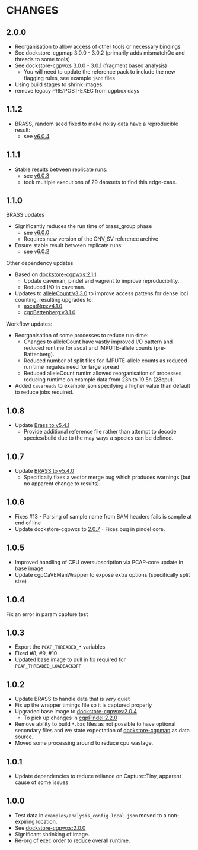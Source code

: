 # CHANGES

## 2.0.0

* Reorganisation to allow access of other tools or necessary bindings
* See dockstore-cgpmap 3.0.0 - 3.0.2 (primarily adds mismatchQc and threads to some tools)
* See dockstore-cgpwxs 3.0.0 - 3.0.1 (fragment based analysis)
  * You will need to update the reference pack to include the new flagging rules, see example `json`
  files
* Using build stages to shrink images.
* remove legacy PRE/POST-EXEC from cgpbox days

## 1.1.2

* BRASS, random seed fixed to make noisy data have a reproducible result:
  * see [v6.0.4](https://github.com/cancerit/BRASS/releases/tag/v6.0.4)

## 1.1.1

* Stable results between replicate runs:
  * see [v6.0.3](https://github.com/cancerit/BRASS/releases/tag/v6.0.3)
  * took multiple executions of 29 datasets to find this edge-case.

## 1.1.0

BRASS updates

* Significantly reduces the run time of brass_group phase
  * see [v6.0.0](https://github.com/cancerit/BRASS/releases/tag/v6.0.0)
  * Requires new version of the CNV_SV reference archive
* Ensure stable result between replicate runs:
  * see [v6.0.2](https://github.com/cancerit/BRASS/releases/tag/v6.0.2)

Other dependency updates

* Based on [dockstore-cgpwxs:2.1.1](https://github.com/cancerit/dockstore-cgpwxs/releases/tag/2.1.1)
  * Update caveman, pindel and vagrent to improve reproducibility.
  * Reduced I/O in caveman.
* Updates to [alleleCount:v3.3.0](https://github.com/cancerit/alleleCount/releases/tag/v3.3.0) to improve access pattens for dense loci counting, resulting upgrades to:
  * [ascatNgs:v4.1.0](https://github.com/cancerit/ascatNgs/releases)
  * [cgpBattenberg:v3.1.0](https://github.com/cancerit/cgpBattenberg/releases/tag/v3.1.0)

Workflow updates:

* Reorganisation of some processes to reduce run-time:
  * Changes to alleleCount have vastly improved I/O pattern and reduced runtime for
ascat and IMPUTE-allele counts (pre-Battenberg).
  * Reduced number of split files for IMPUTE-allele counts as reduced run time negates need for large spread
  * Reduced alleleCount runtim allowed reorganisation of processes reducing runtime on example data from 23h to 19.5h (28cpu).
* Added `cavereads` to example json specifying a higher value than default to reduce jobs required.

## 1.0.8

* Update [Brass to v5.4.1](https://github.com/cancerit/BRASS/releases/tag/v5.4.1)
  * Provide additional reference file rather than attempt to decode species/build
  due to the may ways a species can be defined.

## 1.0.7

* Update [BRASS to v5.4.0](https://github.com/cancerit/BRASS/releases/tag/v5.4.0)
  * Specifically fixes a vector merge bug which produces warnings (but no apparent change to results).

## 1.0.6

* Fixes #13 - Parsing of sample name from BAM headers fails is sample at end of line
* Update dockstore-cgpwxs to [2.0.7](https://github.com/cancerit/dockstore-cgpwxs/releases/tag/2.0.7) - Fixes bug in pindel core.

## 1.0.5

* Improved handling of CPU oversubscription via PCAP-core update in base image
* Update cgpCaVEManWrapper to expose extra options (specifically split size)

## 1.0.4

Fix an error in param capture test

## 1.0.3

* Export the `PCAP_THREADED_*` variables
* Fixed #8, #9, #10
* Updated base image to pull in fix required for `PCAP_THREADED_LOADBACKOFF`

## 1.0.2

* Update BRASS to handle data that is _very_ quiet
* Fix up the wrapper timings file so it is captured properly
* Upgraded base image to [dockstore-cgpwxs:2.0.4](https://github.com/cancerit/dockstore-cgpwxs/releases/tag/2.0.4)
  * To pick up changes in [cgpPindel:2.2.0](https://github.com/cancerit/cgpPindel/releases/tag/v2.2.0)
* Remove ability to build `*.bas` files as not possible to have optional secondary files and we state expectation of [dockstore-cgpmap](https://github.com/cancerit/dockstore-cgpmap) as data source.
* Moved some processing around to reduce cpu wastage.

## 1.0.1

* Update dependencies to reduce reliance on Capture::Tiny, apparent cause of some issues

## 1.0.0

* Test data in `examples/analysis_config.local.json` moved to a non-expiring location.
* See [dockstore-cgpwxs:2.0.0](https://github.com/cancerit/dockstore-cgpwxs/releases/tag/2.0.0)
* Significant shrinking of image.
* Re-org of exec order to reduce overall runtime.
